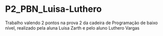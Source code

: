 # P2_PBN_Luisa-Luthero
Trabalho valendo 2 pontos na prova 2 da cadeira de Programação de baixo nível, realizado pela aluna Luisa Zarth e pelo aluno Luthero Vargas
